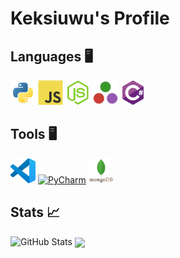 # Keksiuwu's Profile

## Languages 🖥️

<a href="https://www.python.org/"><img src="https://raw.githubusercontent.com/devicons/devicon/master/icons/python/python-original.svg" width="40" alt="Python"></a>
<a href="https://www.w3schools.com/js/default.asp"><img src="https://raw.githubusercontent.com/devicons/devicon/master/icons/javascript/javascript-original.svg" width="40" alt="JavaScript"></a>
<a href="https://nodejs.org/"><img src="https://raw.githubusercontent.com/devicons/devicon/master/icons/nodejs/nodejs-original.svg" width="40" alt="Node.js"></a>
<a href="https://julialang.org/"><img src="https://raw.githubusercontent.com/devicons/devicon/master/icons/julia/julia-original.svg" width="40" alt="Julia"></a>
<a href="https://docs.microsoft.com/en-us/dotnet/csharp/"><img src="https://raw.githubusercontent.com/devicons/devicon/master/icons/csharp/csharp-original.svg" width="40" alt="C#"></a>

## Tools 🖥️
<a href="https://code.visualstudio.com/"><img src="https://raw.githubusercontent.com/github/explore/80688e429a7d4ef2fca1e82350fe8e3517d3494d/topics/visual-studio-code/visual-studio-code.png" width="40" alt="VSCode"></a>
<a href="https://www.jetbrains.com/pycharm/"><img src="https://upload.wikimedia.org/wikipedia/commons/thumb/1/1d/PyCharm_Icon.svg/768px-PyCharm_Icon.svg.png" width="40" alt="PyCharm"></a>
<a href="https://www.mongodb.com/"><img src="https://raw.githubusercontent.com/devicons/devicon/master/icons/mongodb/mongodb-original-wordmark.svg" width="40" alt="MongoDB"></a>

## Stats 📈

<img alt = "GitHub Stats" src="https://github-readme-stats.vercel.app/api?username=Keksiuwu&show_icons=true&hide=issues&icon_color=C9D1D9&hide_border=false&title_color=C9D1D9&text_color=8B948D&bg_color=0D1117&theme=dark">
<img src="https://github-readme-stats.vercel.app/api/top-langs/?username=Keksiuwu&layout=compact&theme=dark"<p align="center">


